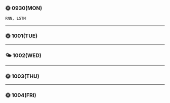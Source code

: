 
### 🌞 0930(MON)
    RNN, LSTM   
---

### 🌞 1001(TUE)
---

### 🌤 1002(WED)
    
---

### 🌞 1003(THU)
---

### 🌞 1004(FRI)
    
